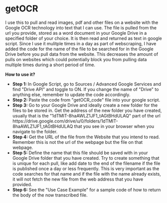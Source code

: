 # getOCR
I use this to pull and read images, pdf and other files on a website with the Google OCR technology into text that I can use.
The file is pulled from the url you provide, stored as a word document in your Google Drive in a specified folder of your choice.
It is then read and returned as text in google script.
Since I use it mulitple times in a day as part of webscraping, I have added the code for the name of the file to be searched for in the Google Drive before you pull data from the website. This decreases the amount of pulls on websites which could potentially block you from pulling data multiple times during a short period of time.

<b>How to use it?</b>
<ul>
<li><strong>Step 1: </strong> In Google Script, go to Sources / Advanced Google Services and find "Drive API" and toggle to ON. If you change the name of "Drive" to anything else, remember to update the code accordingly.</li>

<li><strong>Step 2: </strong>Paste the code from "getOCR_code" file into your google script.</li>

<li><strong>Step 3: </strong>Go to your Google Drive and ideally create a new folder for the files to be stored in. Get the address of the new folder you have created, usually that is the "1dTMIT-8haAWLZ1JF1_tAGtBHdULAQ" part of the url https://drive.google.com/drive/u/0/folders/1dTMIT-8haAWLZ1JF1_tAGtBHdULAQ that you see in your browser when you navigate to the folder.</li>
<li><strong>Step 4: </strong>Get the URL of the file from the Website that you intend to read. Remember this is not the url of the webpage but the file on that webpage.</li>
<li><strong>Step 5: </strong>Define the name that this file should be saved with in your Google Drive folder that you have created. Try to create something that is unique for each pull, like add date to the end of the filename if the file is published once a day or less frequently. This is very important as the code searches for that name and if the file with the name already exists, it will not fetch the new file from the web address that you have provided.</li>
<li><strong>Step 6: </strong>See the "Use Case Example" for a sample code of how to return the body of the now transcribed file. </li>
</ul>
